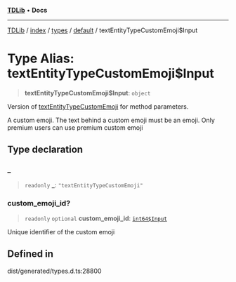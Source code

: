 [**TDLib**](../../../../../../README.md) • **Docs**

***

[TDLib](../../../../../../modules.md) / [index](../../../../../README.md) / [types](../../../README.md) / [default](../README.md) / textEntityTypeCustomEmoji$Input

# Type Alias: textEntityTypeCustomEmoji$Input

> **textEntityTypeCustomEmoji$Input**: `object`

Version of [textEntityTypeCustomEmoji](textEntityTypeCustomEmoji.md) for method parameters.

A custom emoji. The text behind a custom emoji must be an emoji. Only premium users can use premium custom emoji

## Type declaration

### \_

> `readonly` **\_**: `"textEntityTypeCustomEmoji"`

### custom\_emoji\_id?

> `readonly` `optional` **custom\_emoji\_id**: [`int64$Input`](int64$Input-1.md)

Unique identifier of the custom emoji

## Defined in

dist/generated/types.d.ts:28800
